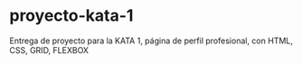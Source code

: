 # proyecto-kata-1
Entrega de proyecto para la KATA 1, página de perfil profesional, con HTML, CSS, GRID, FLEXBOX
